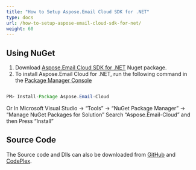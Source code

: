 ```yaml
---
title: "How to Setup Aspose.Email Cloud SDK for .NET"
type: docs
url: /how-to-setup-aspose-email-cloud-sdk-for-net/
weight: 60
---
```


## **Using NuGet**
1. Download [Aspose.Email Cloud SDK for .NET](https://www.nuget.org/packages/Aspose.Email-Cloud) Nuget package.
1. To install Aspose.Email Cloud for .NET, run the following command in the [Package Manager Console](http://docs.nuget.org/docs/start-here/using-the-package-manager-console) 

```java

PM> Install-Package Aspose.Email-Cloud

```

Or In Microsoft Visual Studio -> “Tools” -> “NuGet Package Manager” -> “Manage NuGet Packages for Solution” Search “Aspose.Email-Cloud” and then Press “Install”
## **Source Code**
The Source code and Dlls can also be downloaded from [GitHub](https://github.com/aspose-email/Aspose.Email-for-Cloud/releases/) and [CodePlex](https://asposeemailcloud.codeplex.com/releases/).
